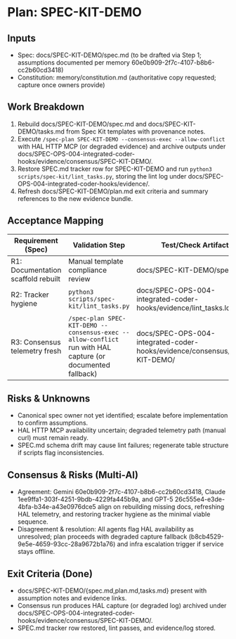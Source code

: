 # Plan: SPEC-KIT-DEMO
## Inputs
- Spec: docs/SPEC-KIT-DEMO/spec.md (to be drafted via Step 1; assumptions documented per memory 60e0b909-2f7c-4107-b8b6-cc2b60cd3418)
- Constitution: memory/constitution.md (authoritative copy requested; capture once owners provide)

## Work Breakdown
1. Rebuild docs/SPEC-KIT-DEMO/spec.md and docs/SPEC-KIT-DEMO/tasks.md from Spec Kit templates with provenance notes.
2. Execute `/spec-plan SPEC-KIT-DEMO --consensus-exec --allow-conflict` with HAL HTTP MCP (or degraded evidence) and archive outputs under docs/SPEC-OPS-004-integrated-coder-hooks/evidence/consensus/SPEC-KIT-DEMO/.
3. Restore SPEC.md tracker row for SPEC-KIT-DEMO and run `python3 scripts/spec-kit/lint_tasks.py`, storing the lint log under docs/SPEC-OPS-004-integrated-coder-hooks/evidence/.
4. Refresh docs/SPEC-KIT-DEMO/plan.md exit criteria and summary references to the new evidence bundle.

## Acceptance Mapping
| Requirement (Spec) | Validation Step | Test/Check Artifact |
| --- | --- | --- |
| R1: Documentation scaffold rebuilt | Manual template compliance review | docs/SPEC-KIT-DEMO/spec.md |
| R2: Tracker hygiene | `python3 scripts/spec-kit/lint_tasks.py` | docs/SPEC-OPS-004-integrated-coder-hooks/evidence/lint_tasks.log |
| R3: Consensus telemetry fresh | `/spec-plan SPEC-KIT-DEMO --consensus-exec --allow-conflict` run with HAL capture (or documented fallback) | docs/SPEC-OPS-004-integrated-coder-hooks/evidence/consensus/SPEC-KIT-DEMO/ |

## Risks & Unknowns
- Canonical spec owner not yet identified; escalate before implementation to confirm assumptions.
- HAL HTTP MCP availability uncertain; degraded telemetry path (manual curl) must remain ready.
- SPEC.md schema drift may cause lint failures; regenerate table structure if scripts flag inconsistencies.

## Consensus & Risks (Multi-AI)
- Agreement: Gemini 60e0b909-2f7c-4107-b8b6-cc2b60cd3418, Claude 1ee9ffa1-303f-4251-9bdb-4229fa445b9a, and GPT-5 26c555e4-e3de-4bfa-b34e-a43e0976dce5 align on rebuilding missing docs, refreshing HAL telemetry, and restoring tracker hygiene as the minimal viable sequence.
- Disagreement & resolution: All agents flag HAL availability as unresolved; plan proceeds with degraded capture fallback (b8cb4529-9e5e-4659-93cc-28a9672b1a76) and infra escalation trigger if service stays offline.

## Exit Criteria (Done)
- docs/SPEC-KIT-DEMO/{spec.md,plan.md,tasks.md} present with assumption notes and evidence links.
- Consensus run produces HAL capture (or degraded log) archived under docs/SPEC-OPS-004-integrated-coder-hooks/evidence/consensus/SPEC-KIT-DEMO/.
- SPEC.md tracker row restored, lint passes, and evidence/log stored.

